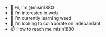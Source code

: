 - 👋 Hi, I’m @misin1880
- 👀 I’m interested in web
- 🌱 I’m currently learning weed
- 💞️ I’m looking to collaborate on indepandant
- 📫 How to reach me misin1880


<!---
misin1880/misin1880 is a ✨ special ✨ repository because its `README.md` (this file) appears on your GitHub profile.
You can click the Preview link to take a look at your changes.
--->
